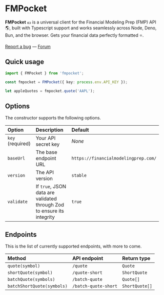 # FMPocket

**FMPocket** 💶 is a universal client for the Financial Modeling Prep (FMP) API 🌎, built with Typescript support and works seamlessly across Node, Deno, Bun, and the browser. Gets your financial data perfectly formatted ⭐️.

[Report a bug](https://github.com/l0uisgrange/fmpocket/issues) — [Forum](https://github.com/l0uisgrange/fmpocket/discussions/categories/q-a)

## Quick usage

```typescript
import { FMPocket } from 'fmpocket';

const fmpocket = FMPocket({ key: process.env.API_KEY });

let appleQuotes = fmpocket.quote('AAPL');
```

## Options

The constructor supports the following options.

| Option | Description | Default |
| :--- | :--- | :-- |
| `key` (required) | Your API secret key | _None_ |
| `baseUrl` | The base endpoint URL | `https://financialmodelingprep.com/` |
| `version` | The API version | `stable` |
| `validate` | If `true`, JSON data are validated through Zod to ensure its integrity | `true` |

## Endpoints

This is the list of currently supported endpoints, with more to come.

| Method | API endpoint | Return type |
| :--- | :--- | :--- |
| `quote(symbol)` | `/quote` | `Quote` |
| `shortQuote(symbol)` | `/quote-short` | `ShortQuote` |
| `batchQuote(symbols)` | `/batch-quote` | `Quote[]` |
| `batchShortQuote(symbols)` | `/batch-quote-short` | `ShortQuote[]` |
